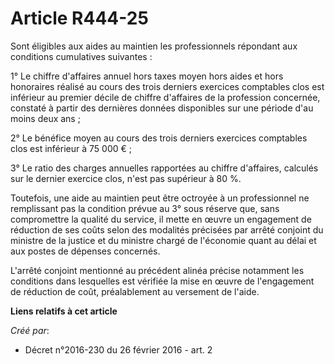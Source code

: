 # Article R444-25

Sont éligibles aux aides au maintien les professionnels répondant aux conditions cumulatives suivantes : 

1° Le chiffre d'affaires annuel hors taxes moyen hors aides et hors honoraires réalisé au cours des trois derniers exercices
comptables clos est inférieur au premier décile de chiffre d'affaires de la profession concernée, constaté à partir des
dernières données disponibles sur une période d'au moins deux ans ; 

2° Le bénéfice moyen au cours des trois derniers exercices comptables clos est inférieur à 75 000 € ; 

3° Le ratio des charges annuelles rapportées au chiffre d'affaires, calculés sur le dernier exercice clos, n'est pas
supérieur à 80 %. 

Toutefois, une aide au maintien peut être octroyée à un professionnel ne remplissant pas la condition prévue au 3° sous
réserve que, sans compromettre la qualité du service, il mette en œuvre un engagement de réduction de ses coûts selon des
modalités précisées par arrêté conjoint du ministre de la justice et du ministre chargé de l'économie quant au délai et aux
postes de dépenses concernés. 

L'arrêté conjoint mentionné au précédent alinéa précise notamment les conditions dans lesquelles est vérifiée la mise en
œuvre de l'engagement de réduction de coût, préalablement au versement de l'aide.

**Liens relatifs à cet article**

_Créé par_:

  - Décret n°2016-230 du 26 février 2016 - art. 2
